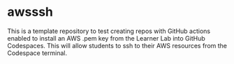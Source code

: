 # awsssh
This is a template repository to test creating repos with GitHub actions enabled to install an AWS .pem key from the Learner Lab into GitHub Codespaces. This will allow students to ssh to their AWS resources from the Codespace terminal.